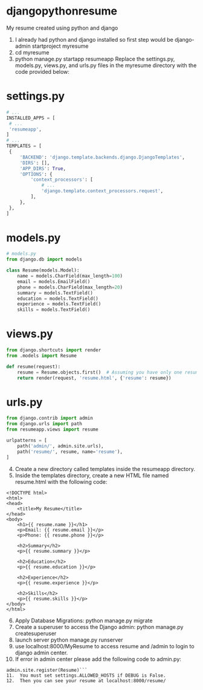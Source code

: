 # djangopythonresume
My resume created using python and django
1. I already had python and django installed so first step would be django-admin startproject myresume 
2. cd myresume
3. python manage.py startapp resumeapp
Replace the settings.py, models.py, views.py, and urls.py files in the myresume directory with the code provided below:
# settings.py
```python
# ... 
INSTALLED_APPS = [
 # ...
 'resumeapp',
]
# ...
TEMPLATES = [
 {
     'BACKEND': 'django.template.backends.django.DjangoTemplates',
     'DIRS': [],
     'APP_DIRS': True,
     'OPTIONS': {
         'context_processors': [
             # ...
             'django.template.context_processors.request',
         ],
     },
 },
] 
```
# models.py
```python
# models.py
from django.db import models

class Resume(models.Model):
    name = models.CharField(max_length=100)
    email = models.EmailField()
    phone = models.CharField(max_length=20)
    summary = models.TextField()
    education = models.TextField()
    experience = models.TextField()
    skills = models.TextField()
```
# views.py
```python
from django.shortcuts import render
from .models import Resume

def resume(request):
    resume = Resume.objects.first()  # Assuming you have only one resume instance
    return render(request, 'resume.html', {'resume': resume})
```
# urls.py
```python
from django.contrib import admin
from django.urls import path
from resumeapp.views import resume

urlpatterns = [
    path('admin/', admin.site.urls),
    path('resume/', resume, name='resume'),
]
```

4. Create a new directory called templates inside the resumeapp directory.
5. Inside the templates directory, create a new HTML file named resume.html with the following code:

```
<!DOCTYPE html>
<html>
<head>
    <title>My Resume</title>
</head>
<body>
    <h1>{{ resume.name }}</h1>
    <p>Email: {{ resume.email }}</p>
    <p>Phone: {{ resume.phone }}</p>

    <h2>Summary</h2>
    <p>{{ resume.summary }}</p>

    <h2>Education</h2>
    <p>{{ resume.education }}</p>

    <h2>Experience</h2>
    <p>{{ resume.experience }}</p>

    <h2>Skills</h2>
    <p>{{ resume.skills }}</p>
</body>
</html>
```
6. Apply Database Migrations: python manage.py migrate
7. Create a superuser to access the Django admin: python manage.py createsuperuser
8. launch server python manage.py runserver
9. use localhost:8000/MyResume to access resume and /admin to login to django admin center. 
10. If error in admin center please add the following code to admin.py: 
```from .models import Resume
admin.site.register(Resume)```
11.  You must set settings.ALLOWED_HOSTS if DEBUG is False.
12.  Then you can see your resume at localhost:8000/resume/


